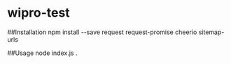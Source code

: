 # wipro-test

##Installation
npm install --save request request-promise cheerio sitemap-urls

##Usage
node index.js . 

